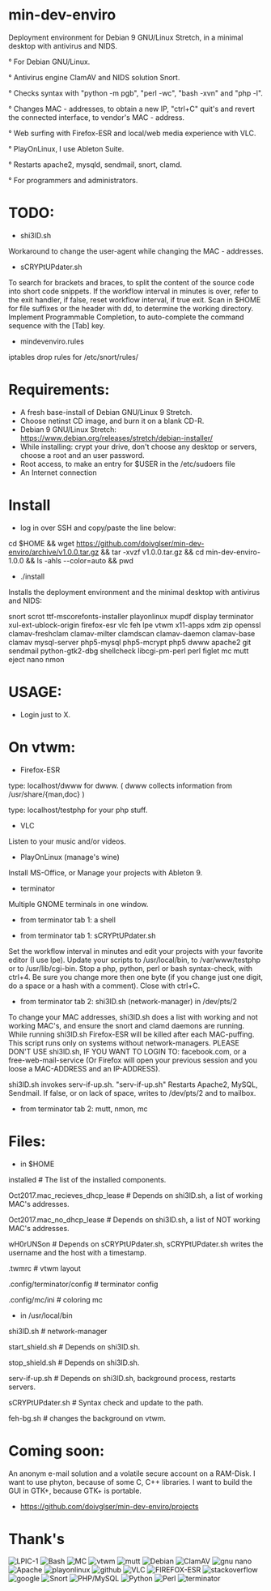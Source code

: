 # min-dev-enviro

Deployment environment for Debian 9 GNU/Linux Stretch, in a minimal desktop with antivirus and NIDS. 

° For Debian GNU/Linux.

° Antivirus engine ClamAV and NIDS solution Snort.

° Checks syntax with "python -m pgb", "perl -wc", "bash -xvn" and "php -l".

° Changes MAC - addresses, to obtain a new IP, "ctrl+C" quit's and revert the connected interface, to vendor's MAC - address.

° Web surfing with Firefox-ESR and local/web media experience with VLC.

° PlayOnLinux, I use Ableton Suite.

° Restarts apache2, mysqld, sendmail, snort, clamd.

° For programmers and administrators.

# TODO:

* shi3lD.sh

Workaround to change the user-agent while changing the MAC - addresses.

* sCRYPtUPdater.sh

To search for brackets and braces, to split the content of the source code into short code snippets.
If the workflow interval in minutes is over, refer to the exit handler, if false, reset workflow interval, if true exit.
Scan in $HOME for file suffixes or the header with dd, to determine the working directory.
Implement Programmable Completion, to auto-complete the command sequence with the [Tab] key.

* mindevenviro.rules

iptables drop rules for /etc/snort/rules/

# Requirements:

- A fresh base-install of Debian GNU/Linux 9 Stretch.
- Choose netinst CD image, and burn it on a blank CD-R.
- Debian 9 GNU/Linux Stretch: https://www.debian.org/releases/stretch/debian-installer/
- While installing: crypt your drive, don't choose any desktop or servers, choose a root and an user password.
- Root access, to make an entry for $USER in the /etc/sudoers file
- An Internet connection

# Install

* log in over SSH and copy/paste the line below:

cd $HOME && wget https://github.com/doivglser/min-dev-enviro/archive/v1.0.0.tar.gz && tar -xvzf v1.0.0.tar.gz && cd min-dev-enviro-1.0.0 && ls -ahls --color=auto && pwd

* ./install

Installs the deployment environment and the minimal desktop with antivirus and NIDS:

snort scrot ttf-mscorefonts-installer playonlinux mupdf display terminator xul-ext-ublock-origin firefox-esr vlc feh lpe vtwm x11-apps xdm zip openssl clamav-freshclam clamav-milter clamdscan clamav-daemon clamav-base clamav mysql-server php5-mysql php5-mcrypt php5 dwww apache2 git sendmail python-gtk2-dbg shellcheck libcgi-pm-perl perl figlet mc mutt eject nano nmon 

# USAGE:

* Login just to X.

# On vtwm:

* Firefox-ESR

type: localhost/dwww for dwww. ( dwww collects information from /usr/share/{man,doc} )

type: localhost/testphp for your php stuff.

* VLC 

Listen to your music and/or videos.

* PlayOnLinux (manage's wine)

Install MS-Office, or Manage your projects with Ableton 9.

* terminator

Multiple GNOME terminals in one window.

* from terminator tab 1: a shell

* from terminator tab 1: sCRYPtUPdater.sh

Set the workflow interval in minutes and edit your projects with your favorite editor (I use lpe). Update your scripts to /usr/local/bin, to /var/www/testphp or to /usr/lib/cgi-bin. Stop a php, python, perl or bash syntax-check, with ctrl+4. Be sure you change more then one byte (if you change just one digit, do a space or a hash with a comment). Close with ctrl+C.

* from terminator tab 2: shi3lD.sh (network-manager) in /dev/pts/2

To change your MAC addresses, shi3lD.sh does a list with working and not working MAC's, and ensure the snort and clamd daemons are running. While running shi3lD.sh Firefox-ESR will be killed after each MAC-puffing. This script	runs only on systems without network-managers. PLEASE DON'T USE shi3lD.sh, IF YOU WANT TO LOGIN TO: facebook.com, or a free-web-mail-service (Or Firefox will open your previous session and you loose a MAC-ADDRESS and an IP-ADDRESS).

shi3lD.sh invokes serv-if-up.sh. "serv-if-up.sh" Restarts Apache2, MySQL, Sendmail. If false, or on lack of space, writes to /dev/pts/2 and to mailbox.

* from terminator tab 2: mutt, nmon, mc

# Files:

* in $HOME

installed # The list of the installed components.

Oct2017.mac_recieves_dhcp_lease # Depends on shi3lD.sh, a list of working MAC's addresses.

Oct2017.mac_no_dhcp_lease # Depends on shi3lD.sh, a list of NOT working MAC's addresses.

wH0rUNSon # Depends on sCRYPtUPdater.sh, sCRYPtUPdater.sh writes the username and the host with a timestamp.

.twmrc # vtwm layout

.config/terminator/config # terminator config

.config/mc/ini # coloring mc

* in /usr/local/bin

shi3lD.sh # network-manager

start_shield.sh # Depends on shi3lD.sh.

stop_shield.sh # Depends on shi3lD.sh.

serv-if-up.sh # Depends on shi3lD.sh, background process, restarts servers.

sCRYPtUPdater.sh # Syntax check and update to the path.

feh-bg.sh # changes the background on vtwm.

# Coming soon:

An anonym e-mail solution and a volatile secure account on a RAM-Disk. I want to use phyton, because of some C, C++ libraries. I want to build the GUI in GTK+, because GTK+ is portable.

* https://github.com/doivglser/min-dev-enviro/projects

# Thank's

![LPIC-1](https://www.theurbanpenguin.com/wp-content/uploads/2016/08/LPIC-1-Medium.png)
![Bash](https://upload.wikimedia.org/wikipedia/commons/thumb/8/82/Gnu-bash-logo.svg/245px-Gnu-bash-logo.svg.png)
![MC](https://midnight-commander.org/chrome/site/MidnightCommander.png)
![vtwm](http://www.xwinman.org/images/vtwm.gif)
![mutt](https://upload.wikimedia.org/wikipedia/commons/e/ef/Mutt.gif)
![Debian](https://www.notebookcheck.net/fileadmin/_processed_/a/4/csm_Debian_logo_81d29e8578.jpg)
![ClamAV](https://www.clamav.net/assets/clamav-trademark.png)
![gnu nano](https://upload.wikimedia.org/wikipedia/commons/thumb/8/8a/Gnu-nano.svg/256px-Gnu-nano.svg.png)
![Apache](http://www.linuxbrigade.com/wp-content/uploads/2014/06/apache318x260.png)
![playonlinux](http://www.playonlinux.com/images/uploads/196.jpg?w=240)
![github](http://www.toolswatch.org/wp-content/uploads/2014/09/logo_GitHub.jpg)
![VLC](https://nightlies.videolan.org/cone-soppera10.png)
![FIREFOX-ESR](http://lh4.googleusercontent.com/-ES6QFwghMpc/Tz5DbjB7zlI/AAAAAAAAA9o/T13MxP5CUrc/s1600/Firefox-ESR.png)
![stackoverflow](http://devlup.com/wp-content/uploads/2011/06/stackoverflow.png)
![google](http://www.fayerwayer.com/up/2008/02/google-07.png)
![Snort](https://www.snort.org/assets/SnortTM.png)
![PHP/MySQL](https://disenowebakus.net/imagenes/articulos/aprender-php-mysql-bases-de-datos-paginas-web-dinamicas.jpg)
![Python](http://www.coderdojo-helmond.nl/wp-content/uploads/2015/10/python-programming-assignment-help.png)
![Perl](https://www.textmagic.com/wp-content/themes/textmagic-genesis/assets/vendor/textmagic/marketing/images/api/prog-lang-logos/perl.png)
![terminator](https://i.ytimg.com/vi/mMak2VzRbmc/maxresdefault.jpg)
